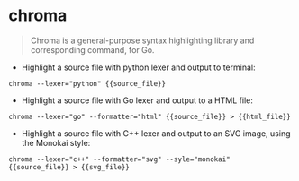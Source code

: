 # chroma

> Chroma is a general-purpose syntax highlighting library and corresponding command, for Go.

- Highlight a source file with python lexer and output to terminal:

`chroma --lexer="python" {{source_file}}` 

- Highlight a source file with Go lexer and output to a HTML file:

`chroma --lexer="go" --formatter="html" {{source_file}} > {{html_file}}`

- Highlight a source file with C++ lexer and output to an SVG image, using the Monokai style:

`chroma --lexer="c++" --formatter="svg" --syle="monokai" {{source_file}} > {{svg_file}}`
